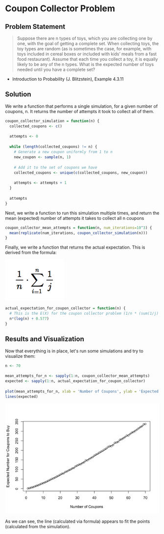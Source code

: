Coupon Collector Problem
================

Problem Statement
-----------------

> Suppose there are n types of toys, which you are collecting one by one, with the goal of getting a complete set. When collecting toys, the toy types are random (as is sometimes the case, for example, with toys included in cereal boxes or included with kids’ meals from a fast food restaurant). Assume that each time you collect a toy, it is equally likely to be any of the n types. What is the expected number of toys needed until you have a complete set?

-   Introduction to Probability (J. Blitzstein), Example 4.3.11

Solution
--------

We write a function that performs a single simulation, for a given number of coupons, n. It returns the number of attempts it took to collect all of them.

``` r
coupon_collector_simulation = function(n) {
  collected_coupons <- c()
  
  attempts <- 0
  
  while (length(collected_coupons) != n) {
    # Generate a new coupon uniformly from 1 to n
    new_coupon <- sample(n, 1)
    
    # Add it to the set of coupons we have
    collected_coupons <- unique(c(collected_coupons, new_coupon))
    
    attempts <- attempts + 1
  }
  
  attempts
}
```

Next, we write a function to run this simulation multiple times, and return the mean (expected) number of attempts it takes to collect all n coupons

``` r
coupon_collector_mean_attempts = function(n, num_iterations=10^3) {
  mean(replicate(num_iterations, coupon_collector_simulation(n)))
}
```

Finally, we write a function that returns the actual expectation. This is derived from the formula:

![Coupon Collector Expectation](CouponCollectorExpectationEquation.png)

``` r
actual_expectation_for_coupon_collector = function(n) {
  # This is the E(X) for the coupon collector problem (1/n * (sum(1/j) for j from 1 to n))
  n*(log(n) + 0.577)
}
```

Results and Visualization
-------------------------

Now that everything is in place, let's run some simulations and try to visualize them:

``` r
n <- 70

mean_attempts_for_n <- sapply(1:n, coupon_collector_mean_attempts)
expected <- sapply(1:n, actual_expectation_for_coupon_collector)

plot(mean_attempts_for_n, xlab = 'Number of Coupons', ylab = 'Expected Number for Coupons to Buy')
lines(expected)
```

![](CouponCollector_files/figure-markdown_github-ascii_identifiers/unnamed-chunk-4-1.png)

As we can see, the line (calculated via formula) appears to fit the points (calculated from the simulation).
